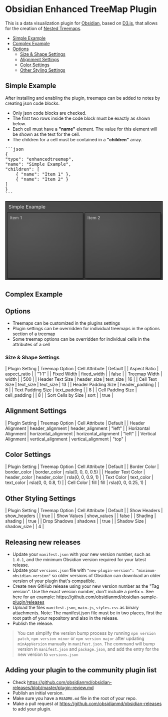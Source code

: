 # Obsidian Enhanced TreeMap Plugin

This is a data visualization plugin for [Obsidian](https://obsidian.md), based on [D3.js](https://d3js.org), that allows for the creation of [Nested Treemaps](https://observablehq.com/@d3/nested-treemap).

- [Simple Example](#simple-example)
- [Complex Example](#complex-example)
- [Options](#options)
    - [Size & Shape Settings](#size--shape-settings)
    - [Alignment Settings](#alignment-settings)
    - [Color Settings](#color-settings)
    - [Other Styling Settings](#other-styling-settings)

## Simple Example

After installing and enabling the plugin, treemaps can be added to notes by creating json code blocks.
- Only json code blocks are checked.
- The first two rows inside the code block must be exactly as shown below.
- Each cell must have a **"name"** element. The value for this element will be shown as the text for the cell.
- The children for a cell must be contained in a **"children"** array.

<pre>
```json
{
"type": "enhancedtreemap",
"name": "Simple Example",
"children": [
    { "name": "Item 1" },
    { "name": "Item 2" }
]
}
```
</pre>

![Simple Example](./images/Simple-Example.png)

## Complex Example


## Options

- Treemaps can be customized in the plugins settings
- Plugin settings can be overridden for individual treemaps in the options section of a treemap
- Some treemap options can be overridden for individual cells in the attributes of a cell

### Size & Shape Settings

| Plugin Setting      | Treemap Option | Cell Attribute | Default |
| Aspect Ratio        | aspect_ratio   |                | "1:1"   |
| Fixed Width         | fixed_width    |                | false   |
| Treemap Width       | width          |                | 500     |
| Header Text Size    | header_size    | text_size      | 16      |
| Cell Text Size      | text_size      | text_size      | 13      |
| Header Padding Size | header_padding |                | 8       |
| Text Padding Size   | text_padding   |                | 8       |
| Cell Padding Size   | cell_padding   |                | 8       |
| Sort Cells by Size  | sort           |                | true    |

## Alignment Settings

| Plugin Setting       | Treemap Option       | Cell Attribute       | Default |
| Header Alignment     | header_alignment     | header_alignment     | "left"  |
| Horizontal Alignment | horizontal_alignment | horizontal_alignment | "left"  |
| Vertical Alignment   | vertical_alignment   | vertical_alignment   | "top"   |

## Color Settings

| Plugin Setting    | Treemap Option | Cell Attribute | Default             |
| Border Color      | border_color   | border_color   | rsla(0, 0, 0, 0.5)  |
| Header Text Color | header_color   | header_color   | rsla(0, 0, 0.9, 1)  |
| Text Color        | text_color     | text_color     | rsla(0, 0, 0.8, 1)  |
| Cell Color        | fill           | fill           | rsla(0, 0, 0.25, 1) |

## Other Styling Settings

| Plugin Setting | Treemap Option | Cell Attribute | Default |
| Show Headers   | show_headers   |                | true    |
| Show Values    | show_values    |                | false   |
| Shading        | shading        |                | true    |
| Drop Shadows   | shadows        |                | true    |
| Shadow Size    | shadow_size    |                | 4       |

## Releasing new releases

- Update your `manifest.json` with your new version number, such as `1.0.1`, and the minimum Obsidian version required for your latest release.
- Update your `versions.json` file with `"new-plugin-version": "minimum-obsidian-version"` so older versions of Obsidian can download an older version of your plugin that's compatible.
- Create new GitHub release using your new version number as the "Tag version". Use the exact version number, don't include a prefix `v`. See here for an example: https://github.com/obsidianmd/obsidian-sample-plugin/releases
- Upload the files `manifest.json`, `main.js`, `styles.css` as binary attachments. Note: The manifest.json file must be in two places, first the root path of your repository and also in the release.
- Publish the release.

> You can simplify the version bump process by running `npm version patch`, `npm version minor` or `npm version major` after updating `minAppVersion` manually in `manifest.json`.
> The command will bump version in `manifest.json` and `package.json`, and add the entry for the new version to `versions.json`

## Adding your plugin to the community plugin list

- Check https://github.com/obsidianmd/obsidian-releases/blob/master/plugin-review.md
- Publish an initial version.
- Make sure you have a `README.md` file in the root of your repo.
- Make a pull request at https://github.com/obsidianmd/obsidian-releases to add your plugin.

